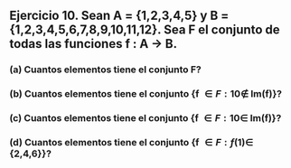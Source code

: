 ## Ejercicio 10. Sean  A = {1,2,3,4,5} y B = {1,2,3,4,5,6,7,8,9,10,11,12}. Sea F el conjunto de todas las funciones f : A -> B.

### (a) Cuantos elementos tiene el conjunto F?
### (b) Cuantos elementos tiene el conjunto {f $\in F : 10 \notin$ Im(f)}?
### (c) Cuantos elementos tiene el conjunto {f $\in F : 10 \in$ Im(f)}?
### (d) Cuantos elementos tiene el conjunto {f $\in F : f(1) \in$ {2,4,6}}?
